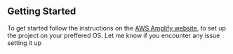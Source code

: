 ## Getting Started

To get started follow the instructions on the [AWS Amplify website](https://docs.amplify.aws/start/q/integration/flutter/), to set up the project on your preffered OS. Let me know if you encounter any issue setting it up
